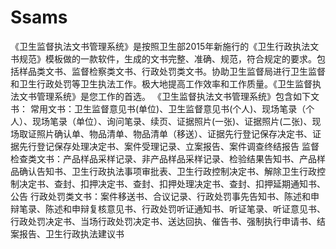 # Ssams
 《卫生监督执法文书管理系统》是按照卫生部2015年新施行的《卫生行政执法文书规范》模板做的一款软件，生成的文书完整、准确、规范，符合规定的要求。包括样品类文书、监督检察类文书、行政处罚类文书。协助卫生监督局进行卫生监督和卫生行政处罚等卫生执法工作。极大地提高工作效率和工作质量。《卫生监督执法文书管理系统》是您工作的首选。 《卫生监督执法文书管理系统》包含如下文书： 常用文书：卫生监督意见书(单位)、卫生监督意见书(个人)、现场笔录（个人）、现场笔录（单位）、询问笔录、续页、证据照片(一张)、证据照片(二张)、现场取证照片确认单、物品清单、物品清单（移送）、证据先行登记保存决定书、证据先行登记保存处理决定书、案件受理记录、立案报告、案件调查终结报告 监督检查类文书：产品样品采样记录、非产品样品采样记录、检验结果告知书、产品样品确认告知书、卫生行政执法事项审批表、卫生行政控制决定书、解除卫生行政控制决定书、查封、扣押决定书、查封、扣押处理决定书、查封、扣押延期通知书、公告 行政处罚类文书：案件移送书、合议记录、行政处罚事先告知书、陈述和申辩笔录、陈述和申辩复核意见书、行政处罚听证通知书、听证笔录、听证意见书、行政处罚决定书、当场行政处罚决定书、送达回执、催告书、强制执行申请书、结案报告、卫生行政执法建议书
